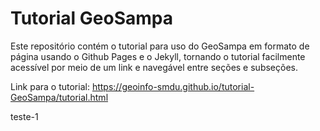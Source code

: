 # Tutorial GeoSampa
Este repositório contém o tutorial para uso do GeoSampa em formato de página usando o Github Pages e o Jekyll, tornando o tutorial facilmente acessível por meio de um link e navegável entre seções e subseções.

Link para o tutorial: https://geoinfo-smdu.github.io/tutorial-GeoSampa/tutorial.html

teste-1